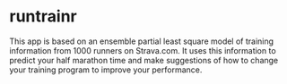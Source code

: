 # runtrainr

This app is based on an ensemble partial least square model of training information from 1000 runners on Strava.com. It uses this information to predict your half marathon time and make suggestions of how to change your training program to improve your performance.
